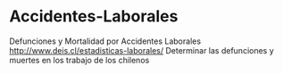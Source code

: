 # Accidentes-Laborales
Defunciones y Mortalidad por Accidentes Laborales
http://www.deis.cl/estadisticas-laborales/
Determinar las  defunciones y muertes en los trabajo de los chilenos
